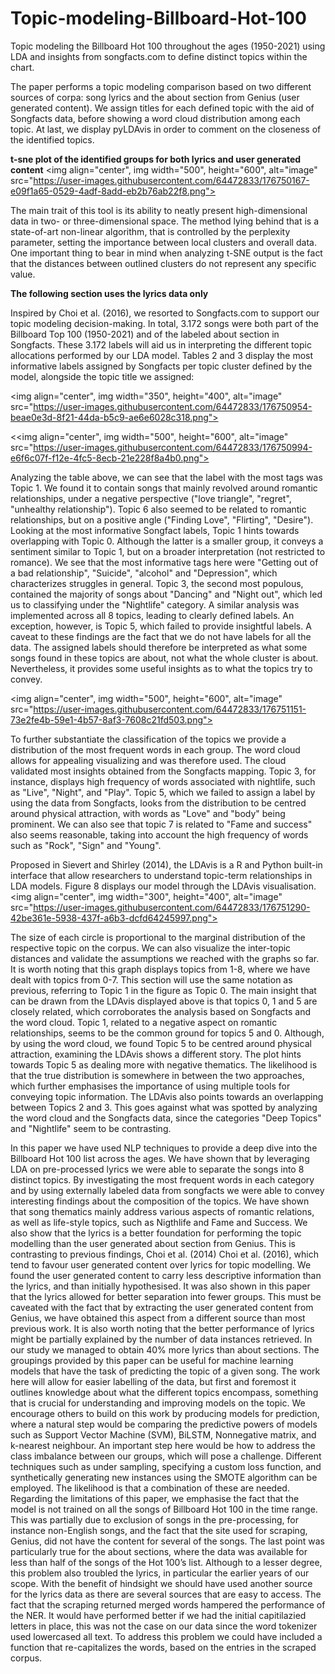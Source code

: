 # Topic-modeling-Billboard-Hot-100
Topic modeling the Billboard Hot 100 throughout the ages (1950-2021) using LDA and insights from songfacts.com to define distinct topics within the chart.

The paper performs a topic modeling comparison based on two different sources of
corpa: song lyrics and the about section from Genius (user generated content). We assign titles 
for each defined topic with the aid of Songfacts data, before showing a word cloud distribution among each topic. At last, we
display pyLDAvis in order to comment on the closeness of the identified topics.

**t-sne plot of the identified groups for both lyrics and user generated content**
<img align="center", img width="500", height="600", alt="image" src="https://user-images.githubusercontent.com/64472833/176750167-e09f1a65-0529-4adf-8add-eb2b76ab22f8.png">

The main trait of this tool is its ability to neatly present high-dimensional data
in two- or three-dimensional space. The method lying behind that is a state-of-art non-linear
algorithm, that is controlled by the perplexity parameter, setting the importance between local
clusters and overall data. One important thing to bear in mind when analyzing t-SNE output is
the fact that the distances between outlined clusters do not represent any specific value.

**The following section uses the lyrics data only**

Inspired by Choi et al. (2016), we resorted to Songfacts.com to support our topic modeling
decision-making. In total, 3.172 songs were both part of the Billboard Top 100 (1950-2021) and
of the labeled about section in Songfacts.
These 3.172 labels will aid us in interpreting the different topic allocations performed by our
LDA model. Tables 2 and 3 display the most informative labels assigned by Songfacts per topic
cluster defined by the model, alongside the topic title we assigned:

<img align="center", img width="350", height="400", alt="image" src="https://user-images.githubusercontent.com/64472833/176750954-beae0e3d-8f21-44da-b5c9-ae6e6028c318.png">

<<img align="center", img width="500", height="600", alt="image" src="https://user-images.githubusercontent.com/64472833/176750994-e6f6c07f-f12e-4fc5-8ecb-21e228f8a4b0.png">

Analyzing the table above, we can see that the label with the most tags was Topic 1. We
found it to contain songs that mainly revolved around romantic relationships, under a negative
perspective ("love triangle", "regret", "unhealthy relationship"). Topic 6 also seemed to be
related to romantic relationships, but on a positive angle ("Finding Love", "Flirting", "Desire").
Looking at the most informative Songfact labels, Topic 1 hints towards overlapping with
Topic 0. Although the latter is a smaller group, it conveys a sentiment similar to Topic 1, but
on a broader interpretation (not restricted to romance). We see that the most informative tags
here were "Getting out of a bad relationship", "Suicide", "alcohol" and "Depression", which
characterizes struggles in general. Topic 3, the second most populous, contained the majority
of songs about "Dancing" and "Night out", which led us to classifying under the "Nightlife"
category.
A similar analysis was implemented across all 8 topics, leading to clearly defined labels. An
exception, however, is Topic 5, which failed to provide insightful labels.
A caveat to these findings are the fact that we do not have labels for all the data. The
assigned labels should therefore be interpreted as what some songs found in these topics are
about, not what the whole cluster is about. Nevertheless, it provides some useful insights as to
what the topics try to convey.

<img align="center", img width="500", height="600", alt="image" src="https://user-images.githubusercontent.com/64472833/176751151-73e2fe4b-59e1-4b57-8af3-7608c21fd503.png">

To further substantiate the classification of the topics we provide a distribution of the most
frequent words in each group. The word cloud allows for appealing visualizing and was therefore
used. The cloud validated most insights obtained from the Songfacts mapping. Topic 3, for
instance, displays high frequency of words associated with nightlife, such as "Live", "Night", and
"Play". Topic 5, which we failed to assign a label by using the data from Songfacts, looks from
the distribution to be centred around physical attraction, with words as "Love" and "body" being
prominent. We can also see that topic 7 is related to "Fame and success" also seems reasonable,
taking into account the high frequency of words such as "Rock", "Sign" and "Young".

Proposed in Sievert and Shirley (2014), the LDAvis is a R and Python built-in interface that
allow researchers to understand topic-term relationships in LDA models. Figure 8 displays our
model through the LDAvis visualisation.
<img align="center", img width="300", height="400", alt="image" src="https://user-images.githubusercontent.com/64472833/176751290-42be361e-5938-437f-a6b3-dcfd64245997.png">

The size of each circle is proportional to the marginal distribution of the respective topic
on the corpus. We can also visualize the inter-topic distances and validate the assumptions we
reached with the graphs so far. It is worth noting that this graph displays topics from 1-8, where
we have dealt with topics from 0-7. This section will use the same notation as previous, referring
to Topic 1 in the figure as Topic 0.
The main insight that can be drawn from the LDAvis displayed above is that topics 0, 1
and 5 are closely related, which corroborates the analysis based on Songfacts and the word
cloud. Topic 1, related to a negative aspect on romantic relationships, seems to be the common
ground for topics 5 and 0. Although, by using the word cloud, we found Topic 5 to be centred
around physical attraction, examining the LDAvis shows a different story. The plot hints towards
Topic 5 as dealing more with negative thematics. The likelihood is that the true distribution
is somewhere in between the two approaches, which further emphasises the importance of using
multiple tools for conveying topic information.
The LDAvis also points towards an overlapping between Topics 2 and 3. This goes against
what was spotted by analyzing the word cloud and the Songfacts data, since the categories "Deep
Topics" and "Nightlife" seem to be contrasting.

In this paper we have used NLP techniques to provide a deep dive into the Billboard Hot 100
list across the ages. We have shown that by leveraging LDA on pre-processed lyrics we were able
to separate the songs into 8 distinct topics. By investigating the most frequent words in each
category and by using externally labeled data from songfacts we were able to convey interesting
findings about the composition of the topics. We have shown that song thematics mainly address
various aspects of romantic relations, as well as life-style topics, such as Nigthlife and Fame and
Success.
We also show that the lyrics is a better foundation for performing the topic modelling than
the user generated about section from Genius. This is contrasting to previous findings, Choi
et al. (2014) Choi et al. (2016), which tend to favour user generated content over lyrics for topic
modelling. We found the user generated content to carry less descriptive information than the
lyrics, and than initially hypothesised. It was also shown in this paper that the lyrics allowed
for better separation into fewer groups. This must be caveated with the fact that by extracting
the user generated content from Genius, we have obtained this aspect from a different source
than most previous work. It is also worth noting that the better performance of lyrics might
be partially explained by the number of data instances retrieved. In our study we managed to
obtain 40% more lyrics than about sections.
The groupings provided by this paper can be useful for machine learning models that have
the task of predicting the topic of a given song. The work here will allow for easier labelling of
the data, but first and foremost it outlines knowledge about what the different topics encompass,
something that is crucial for understanding and improving models on the topic. We encourage
others to build on this work by producing models for prediction, where a natural step would be
comparing the predictive powers of models such as Support Vector Machine (SVM), BiLSTM,
Nonnegative matrix, and k-nearest neighbour. An important step here would be how to address
the class imbalance between our groups, which will pose a challenge. Different techniques such
as under sampling, specifying a custom loss function, and synthetically generating new instances
using the SMOTE algorithm can be employed. The likelihood is that a combination of these are
needed.
Regarding the limitations of this paper, we emphasise the fact that the model is not trained
on all the songs of Billboard Hot 100 in the time range. This was partially due to exclusion
of songs in the pre-processing, for instance non-English songs, and the fact that the site used
for scraping, Genius, did not have the content for several of the songs. The last point was
particularly true for the about sections, where the data was available for less than half of the
songs of the Hot 100’s list. Although to a lesser degree, this problem also troubled the lyrics,
in particular the earlier years of our scope. With the benefit of hindsight we should have used
another source for the lyrics data as there are several sources that are easy to access.
The fact that the scraping returned merged words hampered the performance of the NER. It
would have performed better if we had the initial capitilazied letters in place, this was not the
case on our data since the word tokenizer used lowercased all text. To address this problem we
could have included a function that re-capitalizes the words, based on the entries in the scraped
corpus.

